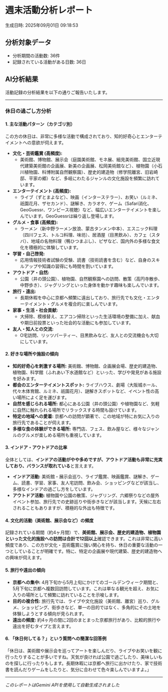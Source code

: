 # 週末活動分析レポート

生成日時: 2025年09月01日 09:18:53

## 分析対象データ
- 分析期間の活動数: 36件
- 記録されている活動がある日数: 36日

## AI分析結果

活動記録の分析結果を以下の通りご報告いたします。

---

### 休日の過ごし方分析

#### 1. 主な活動パターン（カテゴリ別）

この方の休日は、非常に多様な活動で構成されており、知的好奇心とエンターテイメントへの意欲が伺えます。

*   **文化・芸術鑑賞 (高頻度):**
    *   美術館、博物館、展示会（庭園美術館、モネ展、細見美術館、国立近現代建築美術館の企画展、新美の企画展、松岡美術館など）、植物園（小石川植物園、科博附属自然観察園）、歴史的建造物（修学院離宮、旧岩崎邸、平家の郷）など、多岐にわたるジャンルの文化施設を頻繁に訪れています。
*   **エンターテイメント (高頻度):**
    *   ライブ（ずとまよなど）、映画（インターステラー）、お笑い（ルミネ、祇園花月、ザセカンド）、謎解き、カラオケ、ゲーム（Safari消化、GeoGuessr、ワンピース視聴）など、幅広いエンターテイメントを楽しんでいます。GeoGuessrは繰り返し登場します。
*   **グルメ・食事 (高頻度):**
    *   ラーメン（新中野ラーメン放浪、蒙古タンメン中本）、エスニック料理（四川フェス、トルコ料理、味坊）、居酒屋（目黒飲み）、カフェ（スタバ）、地域の名物料理（鴨ひつまぶし）、ピザなど、国内外の多様な食文化を積極的に体験しています。
*   **学習・自己啓発:**
    *   応用情報技術者試験の受験、読書（技術読書を含む）など、自身のスキルアップや知識の習得にも時間を割いています。
*   **アウトドア・自然:**
    *   公園（井の頭公園）、植物園、自然観察園への訪問、散策（高円寺散歩、中野歩き）、ジャグリングといった身体を動かす趣味も楽しんでいます。
*   **旅行・遠出:**
    *   長期休暇を中心に京都へ頻繁に遠出しており、旅行先でも文化・エンターテイメント・グルメを複合的に楽しんでいます。
*   **家事・生活・社会貢献:**
    *   大掃除、模様替え、エアコン掃除といった生活環境の整備に加え、献血や期日前投票といった社会的な活動にも参加しています。
*   **友人・知人との交流:**
    *   O宅訪問、リッツパーティー、目黒飲みなど、友人との交流機会も大切にしています。

#### 2. 好きな場所や施設の傾向

*   **知的好奇心を刺激する場所:** 美術館、博物館、企画展会場、歴史的建造物、植物園、科学館（ふれあい下水道館など）といった、学びや発見がある施設を好みます。
*   **都会のエンターテイメントスポット:** ライブハウス、劇場（大阪城ホール、代々木体育館、ルミネ、祇園花月）、謎解きスポットなど、イベント性の高い場所によく足を運びます。
*   **自然を感じられる場所:** 都心にある公園（井の頭公園）や植物園など、気軽に自然に触れられる場所でリラックスする時間も設けています。
*   **特定の地域への愛着:** 京都への訪問が顕著で、この地域が特にお気に入りの旅行先であることが伺えます。
*   **多様な食の体験ができる場所:** 専門店、フェス、飲み屋など、様々なジャンルのグルメが楽しめる場所も重視しています。

#### 3. インドア・アウトドアの比率

全体としては、**インドアの活動がやや多めですが、アウトドア活動も非常に充実しており、バランスが取れている**と言えます。

*   **インドア活動:** 美術館・展示会巡り、ライブ鑑賞、映画鑑賞、謎解き、ゲーム、読書、学習、家事、友人宅訪問、飲み会、ショッピングなどが該当し、多様なインドアの過ごし方をしています。
*   **アウトドア活動:** 植物園や公園の散策、ジャグリング、六郷祭りなどの屋外イベント参加、旅行先での史跡巡りや街歩きなどが該当します。天候に左右されることもありますが、積極的な外出も特徴です。

#### 4. 文化的活動（美術館、展示会など）の頻度

記録されている期間（約4ヶ月間）で、**美術館、展示会、歴史的建造物、植物園といった文化的施設への訪問は合計で12回以上**確認できます。これは非常に高い頻度であり、この方が文化・芸術鑑賞に強い関心を持ち、休日の重要な活動の一つとしていることが明確です。特に、特定の企画展や現代建築、歴史的建造物への興味が伺えます。

#### 5. 旅行や遠出の傾向

*   **京都への集中:** 4月下旬から5月上旬にかけてのゴールデンウィーク期間と、5月下旬に京都へ複数回訪問しています。これは単なる観光を超え、お気に入りの場所として頻繁に訪れていることを示唆します。
*   **目的の複合性:** 旅行先では、ライブや文化施設（美術館、離宮）巡り、グルメ、ショッピング、街歩きなど、単一の目的ではなく、多角的にその土地を体験しようとする傾向が見られます。
*   **遠出の頻度:** 約4ヶ月の間に2回のまとまった京都旅行があり、比較的旅行や遠出を好むタイプと言えます。

#### 6. 「休日何してる？」という質問への簡潔な回答例

「休日は、美術館や展示会を巡ってアートを楽しんだり、ライブやお笑いを観に行ったりすることが多いですね。天気が良ければ公園で過ごしたり、美味しいものを探しに行ったりもします。長期休暇には京都へ旅行に出かけたり、家で技術書を読んだりゲームをしたりと、気分に合わせて色々楽しんでいますよ。」

---
*このレポートはGemini APIを使用して自動生成されました*
